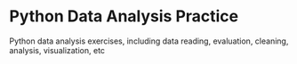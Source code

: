 # Python Data Analysis Practice 

Python data analysis exercises, including data reading, evaluation, cleaning, analysis, visualization, etc
